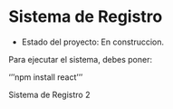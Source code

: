 <h1>   Sistema de Registro </h1>

  - Estado del proyecto: En construccion.

Para ejecutar el sistema, debes poner: 

‘’’npm install react’’’

Sistema de Registro 2
